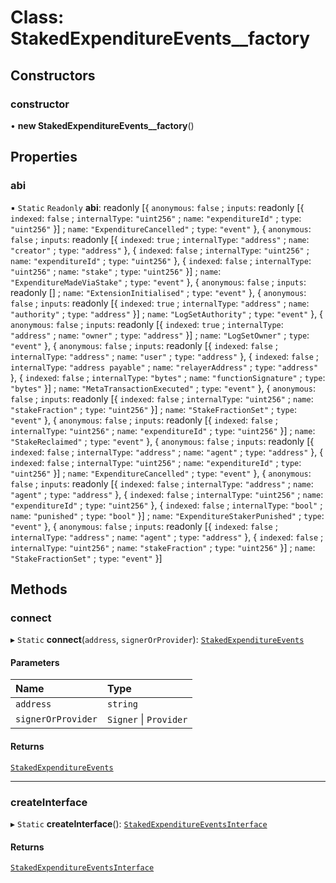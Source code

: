 # Class: StakedExpenditureEvents\_\_factory

## Constructors

### constructor

• **new StakedExpenditureEvents__factory**()

## Properties

### abi

▪ `Static` `Readonly` **abi**: readonly [{ `anonymous`: ``false`` ; `inputs`: readonly [{ `indexed`: ``false`` ; `internalType`: ``"uint256"`` ; `name`: ``"expenditureId"`` ; `type`: ``"uint256"``  }] ; `name`: ``"ExpenditureCancelled"`` ; `type`: ``"event"``  }, { `anonymous`: ``false`` ; `inputs`: readonly [{ `indexed`: ``true`` ; `internalType`: ``"address"`` ; `name`: ``"creator"`` ; `type`: ``"address"``  }, { `indexed`: ``false`` ; `internalType`: ``"uint256"`` ; `name`: ``"expenditureId"`` ; `type`: ``"uint256"``  }, { `indexed`: ``false`` ; `internalType`: ``"uint256"`` ; `name`: ``"stake"`` ; `type`: ``"uint256"``  }] ; `name`: ``"ExpenditureMadeViaStake"`` ; `type`: ``"event"``  }, { `anonymous`: ``false`` ; `inputs`: readonly [] ; `name`: ``"ExtensionInitialised"`` ; `type`: ``"event"``  }, { `anonymous`: ``false`` ; `inputs`: readonly [{ `indexed`: ``true`` ; `internalType`: ``"address"`` ; `name`: ``"authority"`` ; `type`: ``"address"``  }] ; `name`: ``"LogSetAuthority"`` ; `type`: ``"event"``  }, { `anonymous`: ``false`` ; `inputs`: readonly [{ `indexed`: ``true`` ; `internalType`: ``"address"`` ; `name`: ``"owner"`` ; `type`: ``"address"``  }] ; `name`: ``"LogSetOwner"`` ; `type`: ``"event"``  }, { `anonymous`: ``false`` ; `inputs`: readonly [{ `indexed`: ``false`` ; `internalType`: ``"address"`` ; `name`: ``"user"`` ; `type`: ``"address"``  }, { `indexed`: ``false`` ; `internalType`: ``"address payable"`` ; `name`: ``"relayerAddress"`` ; `type`: ``"address"``  }, { `indexed`: ``false`` ; `internalType`: ``"bytes"`` ; `name`: ``"functionSignature"`` ; `type`: ``"bytes"``  }] ; `name`: ``"MetaTransactionExecuted"`` ; `type`: ``"event"``  }, { `anonymous`: ``false`` ; `inputs`: readonly [{ `indexed`: ``false`` ; `internalType`: ``"uint256"`` ; `name`: ``"stakeFraction"`` ; `type`: ``"uint256"``  }] ; `name`: ``"StakeFractionSet"`` ; `type`: ``"event"``  }, { `anonymous`: ``false`` ; `inputs`: readonly [{ `indexed`: ``false`` ; `internalType`: ``"uint256"`` ; `name`: ``"expenditureId"`` ; `type`: ``"uint256"``  }] ; `name`: ``"StakeReclaimed"`` ; `type`: ``"event"``  }, { `anonymous`: ``false`` ; `inputs`: readonly [{ `indexed`: ``false`` ; `internalType`: ``"address"`` ; `name`: ``"agent"`` ; `type`: ``"address"``  }, { `indexed`: ``false`` ; `internalType`: ``"uint256"`` ; `name`: ``"expenditureId"`` ; `type`: ``"uint256"``  }] ; `name`: ``"ExpenditureCancelled"`` ; `type`: ``"event"``  }, { `anonymous`: ``false`` ; `inputs`: readonly [{ `indexed`: ``false`` ; `internalType`: ``"address"`` ; `name`: ``"agent"`` ; `type`: ``"address"``  }, { `indexed`: ``false`` ; `internalType`: ``"uint256"`` ; `name`: ``"expenditureId"`` ; `type`: ``"uint256"``  }, { `indexed`: ``false`` ; `internalType`: ``"bool"`` ; `name`: ``"punished"`` ; `type`: ``"bool"``  }] ; `name`: ``"ExpenditureStakerPunished"`` ; `type`: ``"event"``  }, { `anonymous`: ``false`` ; `inputs`: readonly [{ `indexed`: ``false`` ; `internalType`: ``"address"`` ; `name`: ``"agent"`` ; `type`: ``"address"``  }, { `indexed`: ``false`` ; `internalType`: ``"uint256"`` ; `name`: ``"stakeFraction"`` ; `type`: ``"uint256"``  }] ; `name`: ``"StakeFractionSet"`` ; `type`: ``"event"``  }]

## Methods

### connect

▸ `Static` **connect**(`address`, `signerOrProvider`): [`StakedExpenditureEvents`](../interfaces/StakedExpenditureEvents.StakedExpenditureEvents.md)

#### Parameters

| Name | Type |
| :------ | :------ |
| `address` | `string` |
| `signerOrProvider` | `Signer` \| `Provider` |

#### Returns

[`StakedExpenditureEvents`](../interfaces/StakedExpenditureEvents.StakedExpenditureEvents.md)

___

### createInterface

▸ `Static` **createInterface**(): [`StakedExpenditureEventsInterface`](../interfaces/StakedExpenditureEvents.StakedExpenditureEventsInterface.md)

#### Returns

[`StakedExpenditureEventsInterface`](../interfaces/StakedExpenditureEvents.StakedExpenditureEventsInterface.md)
